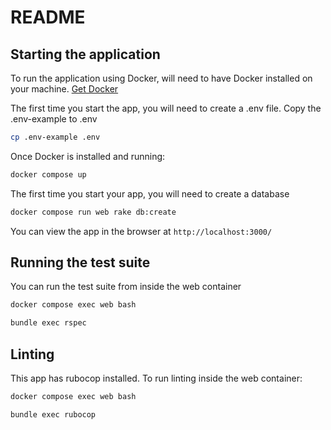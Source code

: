 # README

## Starting the application

To run the application using Docker, will need to have Docker installed on your machine. 
[Get Docker](https://docs.docker.com/get-docker/)

The first time you start the app, you will need to create a .env file. Copy the .env-example to .env

```bash
cp .env-example .env
```

Once Docker is installed and running:

```bash
docker compose up
```

The first time you start your app, you will need to create a database

```bash
docker compose run web rake db:create
```

You can view the app in the browser at `http://localhost:3000/`

## Running the test suite

You can run the test suite from inside the web container

```bash
docker compose exec web bash
```

```bash
bundle exec rspec
```

## Linting
This app has rubocop installed. To run linting inside the web container:

```bash
docker compose exec web bash
```

```bash
bundle exec rubocop
```
